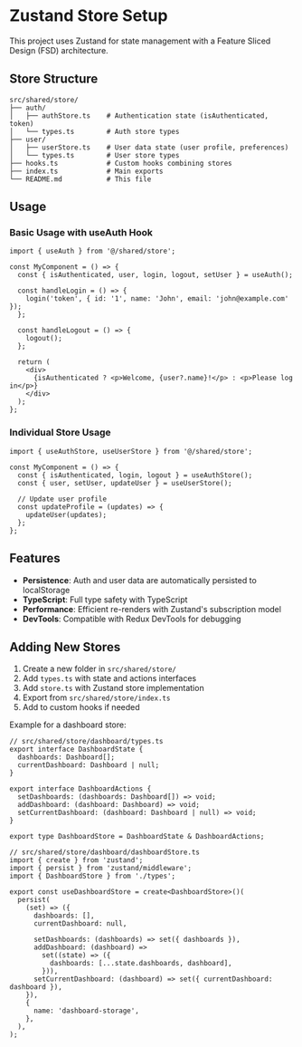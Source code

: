 # Zustand Store Setup

This project uses Zustand for state management with a Feature Sliced Design (FSD) architecture.

## Store Structure

```
src/shared/store/
├── auth/
│   ├── authStore.ts    # Authentication state (isAuthenticated, token)
│   └── types.ts        # Auth store types
├── user/
│   ├── userStore.ts    # User data state (user profile, preferences)
│   └── types.ts        # User store types
├── hooks.ts            # Custom hooks combining stores
├── index.ts            # Main exports
└── README.md           # This file
```

## Usage

### Basic Usage with useAuth Hook

```tsx
import { useAuth } from '@/shared/store';

const MyComponent = () => {
  const { isAuthenticated, user, login, logout, setUser } = useAuth();

  const handleLogin = () => {
    login('token', { id: '1', name: 'John', email: 'john@example.com' });
  };

  const handleLogout = () => {
    logout();
  };

  return (
    <div>
      {isAuthenticated ? <p>Welcome, {user?.name}!</p> : <p>Please log in</p>}
    </div>
  );
};
```

### Individual Store Usage

```tsx
import { useAuthStore, useUserStore } from '@/shared/store';

const MyComponent = () => {
  const { isAuthenticated, login, logout } = useAuthStore();
  const { user, setUser, updateUser } = useUserStore();

  // Update user profile
  const updateProfile = (updates) => {
    updateUser(updates);
  };
};
```

## Features

- **Persistence**: Auth and user data are automatically persisted to localStorage
- **TypeScript**: Full type safety with TypeScript
- **Performance**: Efficient re-renders with Zustand's subscription model
- **DevTools**: Compatible with Redux DevTools for debugging

## Adding New Stores

1. Create a new folder in `src/shared/store/`
2. Add `types.ts` with state and actions interfaces
3. Add `store.ts` with Zustand store implementation
4. Export from `src/shared/store/index.ts`
5. Add to custom hooks if needed

Example for a dashboard store:

```tsx
// src/shared/store/dashboard/types.ts
export interface DashboardState {
  dashboards: Dashboard[];
  currentDashboard: Dashboard | null;
}

export interface DashboardActions {
  setDashboards: (dashboards: Dashboard[]) => void;
  addDashboard: (dashboard: Dashboard) => void;
  setCurrentDashboard: (dashboard: Dashboard | null) => void;
}

export type DashboardStore = DashboardState & DashboardActions;
```

```tsx
// src/shared/store/dashboard/dashboardStore.ts
import { create } from 'zustand';
import { persist } from 'zustand/middleware';
import { DashboardStore } from './types';

export const useDashboardStore = create<DashboardStore>()(
  persist(
    (set) => ({
      dashboards: [],
      currentDashboard: null,

      setDashboards: (dashboards) => set({ dashboards }),
      addDashboard: (dashboard) =>
        set((state) => ({
          dashboards: [...state.dashboards, dashboard],
        })),
      setCurrentDashboard: (dashboard) => set({ currentDashboard: dashboard }),
    }),
    {
      name: 'dashboard-storage',
    },
  ),
);
```
